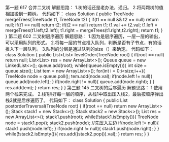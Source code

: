 第一题 617 合并二叉树
解题思路：
1.树的话还是老办法，递归。
2.将两颗树的值相加搬到一颗树。
代码如下：
class Solution {
    public TreeNode mergeTrees(TreeNode t1, TreeNode t2) {
        if(t1 == null && t2 == null) return null;
        if(t1 == null) return t2;
        if(t2 == null) return t1;
        t1.val += t2.val;
        t1.left = mergeTrees(t1.left,t2.left);
        t1.right = mergeTrees(t1.right,t2.right);
        return t1;
    }
}
第二题 602 二叉树层序遍历
解题思路：
1.因为是层序遍历，一层一层的输出，可以采用队列的形式。
2.将每一层的节点推入队列，判断是否有子节点，有的话推入下一层队列。
3.队列的分层是通过队列的size（）来确定。
代码如下：
class Solution {
    public List<List<Integer>> levelOrder(TreeNode root) {
        if(root == null) return null;
        List<List<Integer>> res = new ArrayList<>();
        Queue<TreeNode> queue = new LinkedList<>();
        queue.add(root);
        while(!queue.isEmpty()){
            int size = queue.size();
            List<Integer> tem = new ArrayList<>();
            for(int i = 0;i<size;i++){
                TreeNode node = queue.poll();
                tem.add(node.val);
                if(node.left != null){
                    queue.add(node.left);
                }
                if(node.right != null){
                    queue.add(node.right);
                }
            }
            res.add(tem);
        }
        return res;
    }
}
第三题 145 二叉树的后序遍历
解题思路：
1.使用两个栈来完成。
2.栈1排好每一层的顺序，从栈1中取出压入栈2，最后按顺序弹出栈2就是后序遍历了。
代码如下：
class Solution {
    public List<Integer> postorderTraversal(TreeNode root) {
        if(root == null) return new ArrayList<>();
        Stack<TreeNode> stack1 = new Stack<>();
        Stack<TreeNode> stack2 = new Stack<>();
        List<Integer> res = new ArrayList<>();
        stack1.push(root);
        while(!stack1.isEmpty()){
            TreeNode node = stack1.pop();
            stack2.push(node);
            //先压入左边
            if(node.left != null){
                stack1.push(node.left);
            }
            if(node.right != null){
                stack1.push(node.right);
            }
        }
        while(!stack2.isEmpty()){
            res.add((stack2.pop()).val);
        }
        return res;
    }
}
